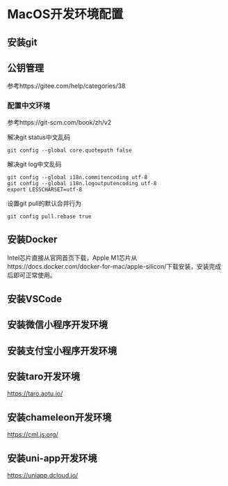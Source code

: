 # MacOS开发环境配置

## 安装git

## 公钥管理

参考https://gitee.com/help/categories/38

### 配置中文环境

参考https://git-scm.com/book/zh/v2

解决git status中文乱码

```shell
git config --global core.quotepath false
```

解决git log中文乱码

```shell
git config --global i18n.commitencoding utf-8
git config --global i18n.logoutputencoding utf-8
export LESSCHARSET=utf-8
```

设置git pull的默认合并行为

```shell
git config pull.rebase true
```

## 安装Docker

Intel芯片直接从官网首页下载，Apple M1芯片从https://docs.docker.com/docker-for-mac/apple-silicon/下载安装，安装完成后即可正常使用。

## 安装VSCode

## 安装微信小程序开发环境

## 安装支付宝小程序开发环境

## 安装taro开发环境

https://taro.aotu.io/

## 安装chameleon开发环境

https://cml.js.org/

## 安装uni-app开发环境

https://uniapp.dcloud.io/
